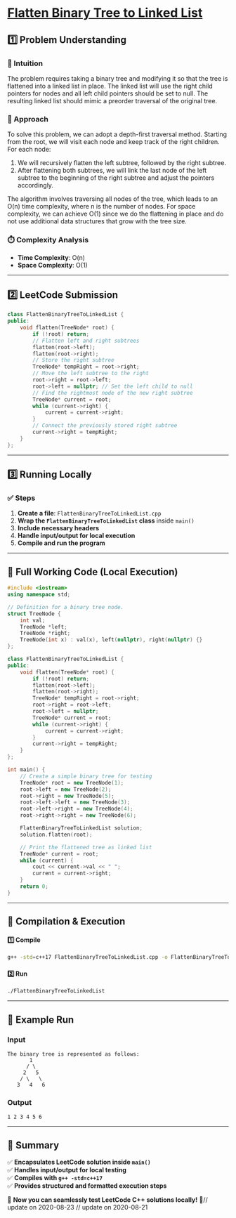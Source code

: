 # **[Flatten Binary Tree to Linked List](https://leetcode.com/problems/flatten-binary-tree-to-linked-list/description/)**  

## **1️⃣ Problem Understanding**  
### **📌 Intuition**  
The problem requires taking a binary tree and modifying it so that the tree is flattened into a linked list in place. The linked list will use the right child pointers for nodes and all left child pointers should be set to null. The resulting linked list should mimic a preorder traversal of the original tree.

### **🚀 Approach**  
To solve this problem, we can adopt a depth-first traversal method. Starting from the root, we will visit each node and keep track of the right children. For each node:
1. We will recursively flatten the left subtree, followed by the right subtree.
2. After flattening both subtrees, we will link the last node of the left subtree to the beginning of the right subtree and adjust the pointers accordingly.

The algorithm involves traversing all nodes of the tree, which leads to an O(n) time complexity, where n is the number of nodes. For space complexity, we can achieve O(1) since we do the flattening in place and do not use additional data structures that grow with the tree size.

### **⏱️ Complexity Analysis**  
- **Time Complexity**: O(n)  
- **Space Complexity**: O(1)  

---  

## **2️⃣ LeetCode Submission**  
```cpp
class FlattenBinaryTreeToLinkedList {
public:
    void flatten(TreeNode* root) {
        if (!root) return;
        // Flatten left and right subtrees
        flatten(root->left);
        flatten(root->right);
        // Store the right subtree
        TreeNode* tempRight = root->right;
        // Move the left subtree to the right
        root->right = root->left;
        root->left = nullptr; // Set the left child to null
        // Find the rightmost node of the new right subtree
        TreeNode* current = root;
        while (current->right) {
            current = current->right;
        }
        // Connect the previously stored right subtree
        current->right = tempRight;
    }
};  
```  

---  

## **3️⃣ Running Locally**  
### **✅ Steps**  
1. **Create a file**: `FlattenBinaryTreeToLinkedList.cpp`  
2. **Wrap the `FlattenBinaryTreeToLinkedList` class** inside `main()`  
3. **Include necessary headers**   
4. **Handle input/output for local execution**  
5. **Compile and run the program**  

---  

## **📝 Full Working Code (Local Execution)**  
```cpp
#include <iostream>
using namespace std;

// Definition for a binary tree node.
struct TreeNode {
    int val;
    TreeNode *left;
    TreeNode *right;
    TreeNode(int x) : val(x), left(nullptr), right(nullptr) {}
};

class FlattenBinaryTreeToLinkedList {
public:
    void flatten(TreeNode* root) {
        if (!root) return;
        flatten(root->left);
        flatten(root->right);
        TreeNode* tempRight = root->right;
        root->right = root->left;
        root->left = nullptr;
        TreeNode* current = root;
        while (current->right) {
            current = current->right;
        }
        current->right = tempRight;
    }
};

int main() {
    // Create a simple binary tree for testing
    TreeNode* root = new TreeNode(1);
    root->left = new TreeNode(2);
    root->right = new TreeNode(5);
    root->left->left = new TreeNode(3);
    root->left->right = new TreeNode(4);
    root->right->right = new TreeNode(6);

    FlattenBinaryTreeToLinkedList solution;
    solution.flatten(root);

    // Print the flattened tree as linked list
    TreeNode* current = root;
    while (current) {
        cout << current->val << " ";
        current = current->right;
    }
    return 0;
}  
```  

---  

## **🔧 Compilation & Execution**  
#### **1️⃣ Compile**  
```bash
g++ -std=c++17 FlattenBinaryTreeToLinkedList.cpp -o FlattenBinaryTreeToLinkedList
```  

#### **2️⃣ Run**  
```bash
./FlattenBinaryTreeToLinkedList
```  

---  

## **🎯 Example Run**  
### **Input**  
```
The binary tree is represented as follows:
       1
      / \
     2   5
    / \   \
   3   4   6
```  
### **Output**  
```
1 2 3 4 5 6 
```  

---  

## **📌 Summary**  
✅ **Encapsulates LeetCode solution inside `main()`**  
✅ **Handles input/output for local testing**  
✅ **Compiles with `g++ -std=c++17`**  
✅ **Provides structured and formatted execution steps**  

🚀 **Now you can seamlessly test LeetCode C++ solutions locally!** 🚀// update on 2020-08-23
// update on 2020-08-21
